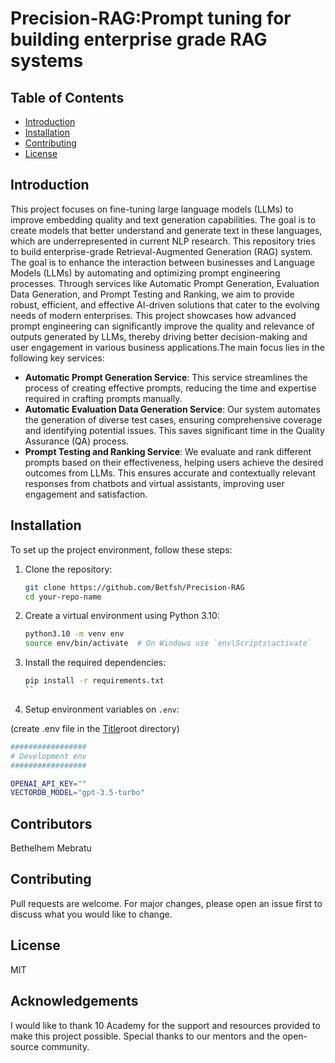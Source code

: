 # Precision-RAG:Prompt tuning for building enterprise grade RAG systems

## Table of Contents
- [Introduction](#introduction)
- [Installation](#installation)
- [Contributing](#contributing)
- [License](#license)

## Introduction
This project focuses on fine-tuning large language models (LLMs) to improve embedding quality and text generation capabilities. The goal is to create models that better understand and generate text in these languages, which are underrepresented in current NLP research.
This repository tries to build enterprise-grade Retrieval-Augmented Generation (RAG) system. The goal is to enhance the interaction between businesses and Language Models (LLMs) by automating and optimizing prompt engineering processes. Through services like Automatic Prompt Generation, Evaluation Data Generation, and Prompt Testing and Ranking, we aim to provide robust, efficient, and effective AI-driven solutions that cater to the evolving needs of modern enterprises. This project showcases how advanced prompt engineering can significantly improve the quality and relevance of outputs generated by LLMs, thereby driving better decision-making and user engagement in various business applications.The main focus lies in the following key services:


- **Automatic Prompt Generation Service**: This service streamlines the process of creating effective prompts, reducing the time and expertise required in crafting prompts manually.
- **Automatic Evaluation Data Generation Service**: Our system automates the generation of diverse test cases, ensuring comprehensive coverage and identifying potential issues. This saves significant time in the Quality Assurance (QA) process.
- **Prompt Testing and Ranking Service**: We evaluate and rank different prompts based on their effectiveness, helping users achieve the desired outcomes from LLMs. This ensures accurate and contextually relevant responses from chatbots and virtual assistants, improving user engagement and satisfaction.


## Installation
To set up the project environment, follow these steps:

1. Clone the repository:
    ```bash
    git clone https://github.com/Betfsh/Precision-RAG
    cd your-repo-name
    ```

2. Create a virtual environment using Python 3.10:
    ```bash
    python3.10 -m venv env
    source env/bin/activate  # On Windows use `env\Scripts\activate`
    ```

3. Install the required dependencies:
    ```bash
    pip install -r requirements.txt
    ``

2. Setup environment variables on `.env`:

(create .env file in the [Title](Makefile)root directory)

```bash
#################
# Development env
#################

OPENAI_API_KEY=""
VECTORDB_MODEL="gpt-3.5-turbo"
```

## Contributors
Bethelhem Mebratu

## Contributing
Pull requests are welcome. For major changes, please open an issue first to discuss what you would like to change.

## License
MIT

## Acknowledgements
I would like to thank 10 Academy for the support and resources provided to make this project possible. Special thanks to our mentors and the open-source community.

